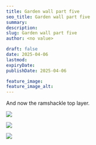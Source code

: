 ```yaml
---
title: Garden wall part five
seo_title: Garden wall part five
summary:
description:
slug: Garden wall part five
author: <no value>

draft: false
date: 2025-04-06
lastmod:
expiryDate:
publishDate: 2025-04-06

feature_image:
feature_image_alt:
---
```

And now the ramshackle top layer.


![](/images/1822.jpeg )

![](/images/1823.jpeg )

![](/images/1824.jpeg )